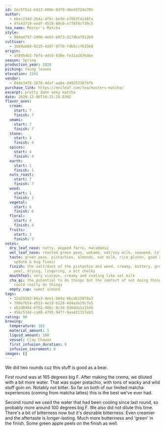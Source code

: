 ```yaml
---
id: 2ec5f5a1-bd12-400e-83f0-d6ed3724a705
author:
  - bbec234d-2b4a-4f6c-be3d-ef003f4148fa
  - 4fe43719-eedf-4559-80c0-e778f8cf39c5
tea_name: Master's Matcha
style:
  - 984ad797-2060-4eb5-b0f3-317dbaf812b9
cultivar:
  - 3bb9ab60-9225-4a97-8f7b-f4b5cc7633e8
origin:
  - af8954b3-fbf4-445d-830e-fe31a287646e
season: Spring
production_year: 2020
picking: Young leaves
elevation: 1245
vendor:
  - 84de34f8-3878-4daf-aa6e-d4925338fbfb
purchase_link: https://meileaf.com/tea/masters-matcha/
excerpt: pretty damn sexy matcha
date: 2020-12-06T19:15:29.036Z
flavor_axes:
  cream:
    start: 7
    finish: 7
  umami:
    start: 7
    finish: 7
  stone:
    start: 4
    finish: 4
  spices:
    start: 4
    finish: 4
  earth:
    start: 1
    finish: 1
  nuts_roast:
    start: 7
    finish: 7
  wood:
    start: 1
    finish: 1
  vegetal:
    start: 6
    finish: 6
  floral:
    start: 4
    finish: 4
  fruits:
    start: 3
    finish: 3
notes:
  dry_leaf_nose: nutty, popped farro, macadamia
  wet_leaf_nose: roasted green peas, wakame, oat/soy milk, seaweed, Celtic gray salt
  taste: green peas, pistachios, almonds, oat milk, rice gluten, good 2.1 (minor
    update & bug fixes)
  finish: the salt/dust of the pistachio and weed, creamy, buttery, green apple
    peel, drying, lingering, a bit chalky
  mouthfeel: very viscous, creamy and coating like oat milk
  cha_qi: the potential to do things but the comfort of not doing things but we
    could really do things
  empty_cup: sweet almond
tags:
  - 32a591b3-86a3-4ee1-b69a-0bcab15078a3
  - 799e7654-d553-4e18-b128-4d4a3e29c7e5
  - eb1d0494-6f02-48bc-8c34-936dda1a1549
  - 45bc51d4-ca88-4795-94f7-9aa42115feb3
rating: 90
brewing:
  temperature: 165
  material_amount: 1
  liquid_amount: 100
  vessel: Clay Chawan
  first_infusion_duration: 0
  infusion_increment: 0
images: []
---
```

We did two rounds cuz this stuff is good as a bear.

First round was at 165 degrees big F. After making the crema, we diluted with a bit more water. That was super pistachio, with tons of wacky and wild stuff goin on. Notably not bitter. So far on both of our limited matcha experiences (coming from matcha lattes) this is the best we've ever had. 

Second round we used the water that had been cooling since last round, so probably more around 100 degrees big F. We also did not dilute this time. There's a bit of bitterness now but it's desirable bitterness. Even creamier and the aftertaste is longer-lasting. Much more butteriness and 'green' in the finish. Some green apple peels on the finish as well.